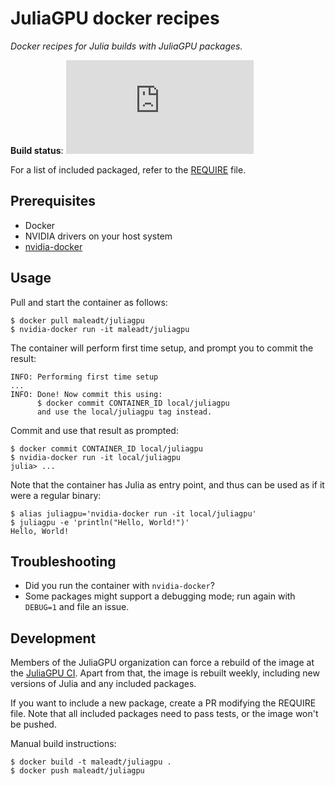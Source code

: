 JuliaGPU docker recipes
=======================

*Docker recipes for Julia builds with JuliaGPU packages.*

**Build status**: [![][buildbot-img]][buildbot-url]

[buildbot-img]: http://ci.maleadt.net/shields/build.php?builder=Docker&branch=latest
[buildbot-url]: http://ci.maleadt.net/shields/url.php?builder=Docker&branch=latest

For a list of included packaged, refer to the [REQUIRE](REQUIRE) file.


Prerequisites
-------------

* Docker
* NVIDIA drivers on your host system
* [nvidia-docker](https://github.com/NVIDIA/nvidia-docker)


Usage
-----

Pull and start the container as follows:

```
$ docker pull maleadt/juliagpu
$ nvidia-docker run -it maleadt/juliagpu
```

The container will perform first time setup, and prompt you to commit the result:

```
INFO: Performing first time setup
...
INFO: Done! Now commit this using:
      $ docker commit CONTAINER_ID local/juliagpu
      and use the local/juliagpu tag instead.
```

Commit and use that result as prompted:

```
$ docker commit CONTAINER_ID local/juliagpu
$ nvidia-docker run -it local/juliagpu
julia> ...
```

Note that the container has Julia as entry point, and thus can be used as if it were a
regular binary:

```
$ alias juliagpu='nvidia-docker run -it local/juliagpu'
$ juliagpu -e 'println("Hello, World!")'
Hello, World!
```


Troubleshooting
---------------

* Did you run the container with `nvidia-docker`?
* Some packages might support a debugging mode; run again with `DEBUG=1` and file an issue.


Development
-----------

Members of the JuliaGPU organization can force a rebuild of the image at the [JuliaGPU
CI](http://ci.maleadt.net:8010/#/builders?tags=%2BDocker). Apart from that, the image is
rebuilt weekly, including new versions of Julia and any included packages.

If you want to include a new package, create a PR modifying the REQUIRE file. Note that all
included packages need to pass tests, or the image won't be pushed.

Manual build instructions:

```
$ docker build -t maleadt/juliagpu .
$ docker push maleadt/juliagpu
```
